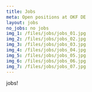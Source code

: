 ```yaml
---
title: Jobs
meta: Open positions at OKF DE
layout: jobs
no_jobs: no jobs
img_1: /files/jobs/jobs_01.jpg
img_2: /files/jobs/jobs_02.jpg
img_3: /files/jobs/jobs_03.jpg
img_4: /files/jobs/jobs_04.jpg
img_5: /files/jobs/jobs_05.jpg
img_6: /files/jobs/jobs_06.jpg
img_7: /files/jobs/jobs_07.jpg
---
```


jobs!

